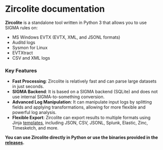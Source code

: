 # Zircolite documentation

**Zircolite** is a standalone tool written in Python 3 that allows you to use SIGMA rules on:

- MS Windows EVTX (EVTX, XML, and JSONL formats)
- Auditd logs
- Sysmon for Linux
- EVTXtract
- CSV and XML logs

### Key Features

- **Fast Processing**: Zircolite is relatively fast and can parse large datasets in just seconds.
- **SIGMA Backend**: It is based on a SIGMA backend (SQLite) and does not use internal SIGMA-to-something conversion.
- **Advanced Log Manipulation**: It can manipulate input logs by splitting fields and applying transformations, allowing for more flexible and powerful log analysis.
- **Flexible Export**: Zircolite can export results to multiple formats using Jinja [templates](templates), including JSON, CSV, JSONL, Splunk, Elastic, Zinc, Timesketch, and more.

**You can use Zircolite directly in Python or use the binaries provided in the [releases](https://github.com/wagga40/Zircolite/releases).** 
